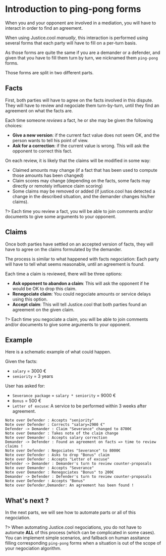 # Introduction to ping-pong forms

When you and your opponent are involved in a mediation, you will have to interact in order to find an agreement.

When using Justice.cool *manually*, this interaction is performed using several forms that each party will have to fill on a per-turn basis.

As those forms are quite the same if you are a demander or a defender, and given that you have to fill them turn by turn, we nicknamed them `ping-pong` forms.

Those forms are split in two different parts.

## Facts

First, both parties will have to agree on the facts involved in this dispute.
They will have to review and negociate them turn-by-turn, until they find an agreement on what the facts are.

Each time someone *reviews* a fact, he or she may be given the following choices:

- **Give a new version**: if the current fact value does not seem OK, and the person wants to tell his point of view.
- **Ask for a correction**: if the current value is wrong. This will ask the opponent to correct this fact.


On each review, it is likely that the claims will be modified in some way:

- Claimed amounts may change (if a fact that has been used to compute those amounts has been changed)
- Claim scores may change (depending on the facts, some facts may directly or remotely influence claim scoring)
- Some claims may be removed or added (if justice.cool has detected a change in the described situation, and the demander changes his/her claims).

?> Each time you review a fact, you will be able to join comments and/or documents to give some arguments to your opponent.

## Claims

Once both parties have settled on an accepted version of facts, they will have to agree on the claims formulated by the demander.

The process is similar to what happened with facts negociation: Each party will have to tell what seems reasonable, until an agreement is found.

Each time a claim is reviewed, there will be three options:

- **Ask opponent to abandon a claim**: This will ask the opponent if he would be OK to drop this claim.
- **Renegociate claim**: You could negociate amounts or service delays using this option.
- **Accept claim**: This will tell Justice.cool that both parties found an agreement on the given claim.

?> Each time you negociate a claim, you will be able to join comments and/or documents to give some arguments to your opponent.


## Example

Here is a schematic example of what could happen.

Given the facts:
- `salary` = 3000 €
- `seniority` = 3 years

User has asked for:
- `Severance package` = `salary * seniority` = 9000 €
- `Bonus` = 500 €
- `Letter of excuse`: A service to be performed within 3 weeks after agreement.

```sequence-diagram
Note over Defender : Accepts "seniority"
Note over Defender : Corrects "salary=2900 €"
Defender -> Demander : Claim "Severance" changed to 8700€
Note over Demander : Takes note of the claim change
Note over Demander : Accepts salary correction
Demander -> Defender : Found an agreement on facts => time to review claims !
Note over Defender : Negociates "Severance" to 8000€
Note over Defender : Asks to drop "Bonus" claim
Note over Defender : Accepts "Letter of excuse"
Defender -> Demander : Demander's turn to review counter-proposals
Note over Demander : Accepts "Severance"
Note over Demander : Renegociates "Bonus" to 200€
Demander -> Defender : Defender's turn to review counter-proposals
Note over Defender : Accepts "Bonus"
Note over Defender,Demander: An agreement has been found !
```


## What's next ?

In the next parts, we will see how to automate parts or all of this negociation.


?> When automating Justice.cool negociations, you do not have to automate **ALL** of this process (which can be complicated in some cases).
    You can implement simple scenarios, and fallback on human assitance filling corresponding `ping-pong` forms when a situation is out of the scope of your negociation algorithm.